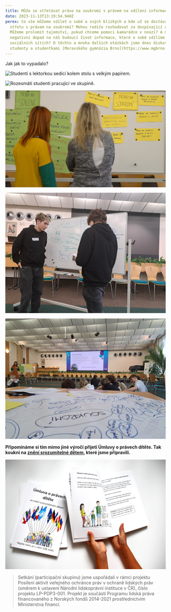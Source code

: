 ```yaml
---
title: Může se střetávat právo na soukromí s právem na sdílení informací?
date: 2023-11-13T13:19:54.940Z
perex: Co vše můžeme sdílet o sobě a svých blízkých a kde už se dostáváme do
  střetu s právem na soukromí? Mohou rodiče rozhodovat za dospívající děti?
  Můžeme prolomit tajemství, pokud chceme pomoci kamarádce v nouzi? A mohou mít
  negativní dopad na náš budoucí život informace, které o sobě sdílíme na
  sociálních sítích? O těchto a mnoha dalších otázkách jsme dnes diskutovali se
  studenty a studentkami [Moravského gymnázia Brno](https://www.mgbrno.cz/).
---
```

Jak jak to vypadalo?

![Studenti s lektorkou sedící kolem stolu s velkým papírem.](20231113_101124.jpg "O tématu jsme hodně brainstormovali...")

![Rozesmátí studenti pracující ve skupině. ](2.jpg "...diskutovali ve skupinách....")

![Dvě dívky hledící na tabuly s hesly shrnujícími právo na sdílení a právo na soukromí. ](1.jpg "...své myšlenky shlukovali...")

![Dva studenti prezentující před tabulí s poznámkami. ](20231113_095141.jpg "...vzájemně si prezentovali názory...")

![...a téma zarámovali do souvislostí. ](20231113_105151.jpg "Papír s myšlenkami ohledně práva na soukromí a studenti přihlížející prezentaci. ")

**Připomínáme si tím mimo jiné výročí přijetí Úmluvy o právech dítěte. Tak koukni na [znění srozumitelné dětem](deti.ochrance.cz/umluva), které jsme připravili.** 

![](dsc_1398.jpg "Naše Úmluva o právech dítěte ve znění srozumitelném dětem je volně ke stažení z: deti.ochrance.cz/umluva")

> Setkání (participační skupinu) jsme uspořádali v rámci projektu Posílení aktivit veřejného ochránce práv v ochraně lidských práv (směrem k ustavení Národní lidskoprávní instituce v ČR), číslo projektu LP-PDP3-001. Projekt je součástí Programu lidská práva financovaného z Norských fondů 2014-2021 prostřednictvím Ministerstva financí.